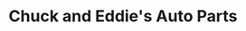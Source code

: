 ---
title: "Chuck and Eddie's Auto Parts"
url: /hartford/chuck-and-eddies-auto-parts/
shop: car parts
---